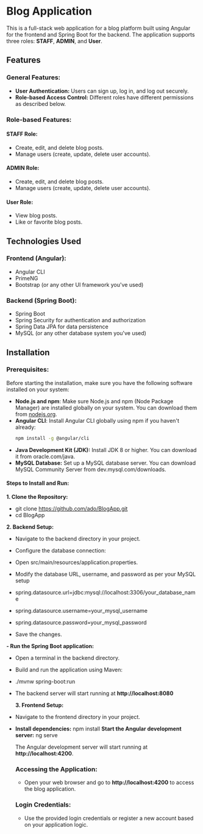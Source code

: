 # Blog Application

This is a full-stack web application for a blog platform built using Angular for the frontend and Spring Boot for the backend. The application supports three roles: **STAFF**, **ADMIN**, and **User**.

## Features

### General Features:
- **User Authentication:** Users can sign up, log in, and log out securely.
- **Role-based Access Control:** Different roles have different permissions as described below.

### Role-based Features:

#### STAFF Role:
- Create, edit, and delete blog posts.
- Manage users (create, update, delete user accounts).

#### ADMIN Role:
- Create, edit, and delete blog posts.
- Manage users (create, update, delete user accounts).

#### User Role:
- View blog posts.
- Like or favorite blog posts.

## Technologies Used

### Frontend (Angular):
- Angular CLI
- PrimeNG
- Bootstrap (or any other UI framework you've used)

### Backend (Spring Boot):
- Spring Boot
- Spring Security for authentication and authorization
- Spring Data JPA for data persistence
- MySQL (or any other database system you've used)

## Installation

### Prerequisites:
Before starting the installation, make sure you have the following software installed on your system:

- **Node.js and npm**: Make sure Node.js and npm (Node Package Manager) are installed globally on your system. You can download them from [nodejs.org](https://nodejs.org/).
- **Angular CLI**: Install Angular CLI globally using npm if you haven't already:
  ```bash
  npm install -g @angular/cli

- **Java Development Kit (JDK):** Install JDK 8 or higher. You can download it from oracle.com/java.
- **MySQL Database:** Set up a MySQL database server. You can download MySQL Community Server from dev.mysql.com/downloads.

#### Steps to Install and Run:
**1. Clone the Repository:**
- git clone https://github.com/ado/BlogApp.git
- cd BlogApp

**2. Backend Setup:**
- Navigate to the backend directory in your project.
- Configure the database connection:
- Open src/main/resources/application.properties.
- Modify the database URL, username, and password as per your MySQL setup
  
- spring.datasource.url=jdbc:mysql://localhost:3306/your_database_name
- spring.datasource.username=your_mysql_username
- spring.datasource.password=your_mysql_password
- Save the changes.

**- Run the Spring Boot application:**
- Open a terminal in the backend directory.
- Build and run the application using Maven:

- ./mvnw spring-boot:run
- The backend server will start running at **http://localhost:8080**
  
  **3. Frontend Setup:**
- Navigate to the frontend directory in your project.
- **Install dependencies:**
 npm install
**Start the Angular development server:**
  ng serve


  The Angular development server will start running at **http://localhost:4200**.



  ### Accessing the Application:
  - Open your web browser and go to **http://localhost:4200** to access the blog application.
 
  ### Login Credentials:
  - Use the provided login credentials or register a new account based on your application logic.

